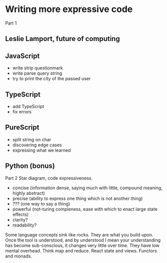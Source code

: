 # Writing more expressive code
Part 1

## Leslie Lamport, future of computing

## JavaScript
* write strip questionmark
* write parse query string
* try to print the city of the passed user

## TypeScript
* add TypeScript
* fix errors

## PureScript
* split string on char
* discovering edge cases
* expressing what we learned

## Python (bonus)

Part 2
Star diagram, code expressiveness.
* concise (information dense, saying much with little, compound meaning, highly abstract)
* precise (ability to express one thing which is not another thing)
* ??? (one way to say a thing)
* powerful (not-turing compleness, ease with which to enact large state effects)
* clarity?
* readability?

Some language concepts sink like rocks. They are what you build upon. Once the tool is understood, and by understood I mean your understanding has become sub-conscious, it changes very little over time. They have low mental overhead. Think map and reduce. React state and views. Functors and monads.
